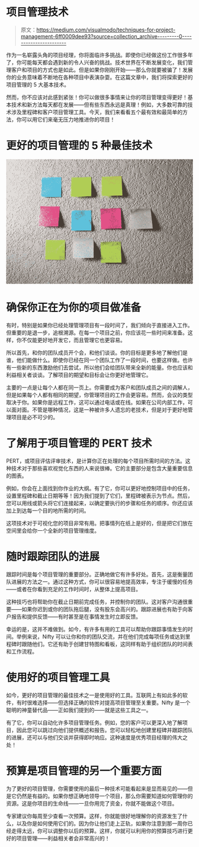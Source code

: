 # 项目管理技术

> 原文：<https://medium.com/visualmodo/techniques-for-project-management-6ff0009dee93?source=collection_archive---------0----------------------->

作为一名崭露头角的项目经理，你将面临许多挑战。即使你已经做这份工作很多年了，你可能每天都会遇到新的令人兴奋的挑战。技术世界在不断发展变化，我们管理客户和项目的方式也是如此。但是如果你刚刚开始——那么你就要被骗了！发展你的业务意味着不断地在各种项目中表演杂耍。在这篇文章中，我们将探索更好的项目管理的 5 大基本技术。

然而，你不应该对此感到紧张！你可以做很多事情来让你的项目管理变得更好！基本技术和新方法每天都在发展——但有些东西永远是真理！例如，大多数可靠的技术涉及里程碑和客户项目管理工具。今天，我们来看看五个最有效和最简单的方法，你可以用它们来毫无压力地推进你的项目！

# 更好的项目管理的 5 种最佳技术

![](img/18a7736a44d86752a7cce1b82840f837.png)

# 确保你正在为你的项目做准备

有时，特别是如果你已经处理管理项目有一段时间了，我们倾向于直接进入工作。但重要的是退一步，追根溯源。在每一个项目之前，你应该花一些时间来准备。这样，你不仅能更好地开发它，而且管理它也更容易。

所以首先，和你的团队成员开个会，和他们谈谈。你的目标是更多地了解他们是谁，他们能做什么。即使你已经在同一个团队工作了一段时间，也要这样做。也许有一些新的东西激励他们去尝试，所以他们会给团队带来全新的能量。你也应该和利益相关者谈谈。了解项目的期望和目标会让你更好地管理它。

主要的一点是让每个人都在同一页上。你需要成为客户和团队成员之间的调解人，但是如果每个人都有相同的期望，你管理项目的工作会更容易。然而，会议的类型取决于你。如果你是远程工作，这可以通过电话或在线。如果在公司内部工作，可以面对面。不管是哪种情况，这是一种被许多人遗忘的老技术，但是对于更好地管理项目是必不可少的。

# 了解用于项目管理的 PERT 技术

PERT，或项目评估评审技术，是计算你正在处理的每个项目所需时间的方法。这种技术对于那些喜欢视觉化东西的人来说很棒。它的主要部分是包含大量重要信息的图表。

例如，你会在上面找到你作业的大纲。有了它，你可以更好地控制项目中的任务，设置里程碑和截止日期等等！因为我们提到了它们，里程碑被表示为节点。然后，您可以用线或箭头将它们连接起来，以确定要执行的步骤和任务的顺序。你还应该加上到达每一个目的地所需的时间。

这项技术对于可视化您的项目非常有用。把事情列在纸上是好的，但是把它们放在空间里会给你一个全新的项目管理维度。

# 随时跟踪团队的进展

跟踪时间是每个项目管理的重要部分。正确地做它有许多好处。首先，这是衡量团队进展的方法之一。通过这种方式，你可以很容易地提高效率，专注于缓慢的任务——或者在你看到充足的工作时间时，从整体上提高项目。

这种技巧也将帮助你在截止日期前完成任务，并控制你的团队。这对客户沟通很重要——如果你迟到或你的团队拖后腿，没有股东会高兴的。跟踪进展也有助于向客户报告和提供反馈——有时甚至是在事情发生时立即反馈。

幸运的是，这并不难做到。如今，有许多有用的工具可以帮助你跟踪事情发生的时间。举例来说，Nifty 可以让你和你的团队交流，并在他们完成每项任务或达到里程碑时跟随他们。它还有助于创建甘特图和看板，这同样有助于组织团队的时间表和工作流程。

# 使用好的项目管理工具

如今，更好的项目管理的最佳技术之一是使用好的工具。互联网上有如此多的软件，有时很难选择——但选择正确的软件对提高项目管理至关重要。Nifty 是一个聪明的神童替代品——正如我们提到的——就是这些工具之一。

有了它，你可以自动化许多项目管理任务。例如，您的客户可以更深入地了解项目，因此您可以跳过向他们提供概述和报告。您可以轻松地创建里程碑并跟踪团队的进展，还可以与他们交谈并获得即时响应。这种速度是优秀项目经理的伟大之处！

# 预算是项目管理的另一个重要方面

为了更好的项目管理，你需要使用的最后一种技术可能看起来是显而易见的——但是它仍然是有益的。如果你想正确地领导一个项目，那么你需要知道如何管理你的资源。这是你项目的生命线——一旦你用完了资金，你就不能做这个项目。

专家建议你每周至少查看一次预算。这样，你就能很好地理解你的资源发生了什么，以及你是如何使用它们的。因为你让他们走上正轨，如果你注意到那一周你已经走得太远，你可以调整你以后的预算。这样，你就可以利用你的预算技巧进行更好的项目管理——利益相关者会非常高兴的！